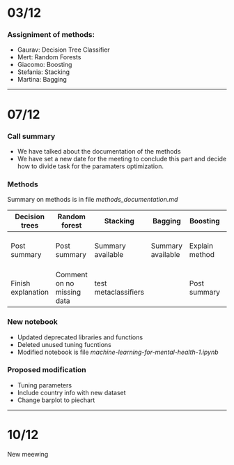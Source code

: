 # 03/12 
### Assigniment of methods:
- Gaurav: Decision Tree Classifier
- Mert: Random Forests
- Giacomo: Boosting
- Stefania: Stacking
- Martina: Bagging
---------------------------
# 07/12

### Call summary
- We have talked about the documentation of the methods
- We have set a new date for the meeting to conclude this part and decide how to divide task for the paramaters optimization.

### Methods 
Summary on methods is in file *methods_documentation.md*

|Decision trees|Random forest|Stacking |Bagging |Boosting |K-classifier |Neural network|
|--------------|-------------|----------|-----------|----------|---------|------------|
|Post summary|Post summary|Summary available|Summary available|Explain method|Number of clusters in knn|Ignore it|
|Finish explanation|Comment on no missing data|test metaclassifiers||Post summary| | |

### New notebook
- Updated deprecated libraries and functions
- Deleted unused tuning fucntions 
- Modified notebook is file *machine-learning-for-mental-health-1.ipynb*


### Proposed modification
- Tuning parameters
- Include country info with new dataset
- Change barplot to piechart

---------------------------
# 10/12
New meewing
